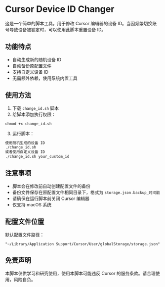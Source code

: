 # Cursor Device ID Changer

这是一个简单的脚本工具，用于修改 Cursor 编辑器的设备 ID。当因频繁切换账号导致设备被锁定时，可以使用此脚本重置设备 ID。

## 功能特点

- 自动生成新的随机设备 ID
- 自动备份原配置文件
- 支持自定义设备 ID
- 无需额外依赖，使用系统内置工具

## 使用方法

1. 下载 `change_id.sh` 脚本
2. 给脚本添加执行权限：

```base
chmod +x change_id.sh
```

3. 运行脚本：

```bash
使用随机生成的设备 ID
./change_id.sh
或者使用自定义设备 ID
./change_id.sh your_custom_id
```


## 注意事项

- 脚本会在修改前自动创建配置文件的备份
- 备份文件保存在原配置文件相同目录下，格式为 `storage.json.backup_时间戳`
- 请确保在运行脚本前关闭 Cursor 编辑器
- 仅支持 macOS 系统

## 配置文件位置

默认配置文件路径：
```
"~/Library/Application Support/Cursor/User/globalStorage/storage.json"
```


## 免责声明

本脚本仅供学习和研究使用，使用本脚本可能违反 Cursor 的服务条款。请合理使用，风险自负。
